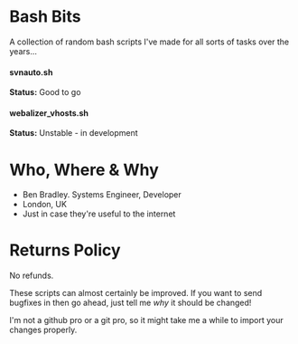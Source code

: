 # Bash Bits
A collection of random bash scripts I've made for all sorts of tasks over the years...

#### svnauto.sh
**Status:** Good to go

#### webalizer_vhosts.sh
**Status:** Unstable - in development

# Who, Where & Why
* Ben Bradley. Systems Engineer, Developer
* London, UK
* Just in case they're useful to the internet

# Returns Policy
No refunds.

These scripts can almost certainly be improved. If you want to send bugfixes in then go ahead, just tell me *why* it should be changed!

I'm not a github pro or a git pro, so it might take me a while to import your changes properly.


